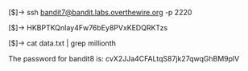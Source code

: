 [$]-> ssh bandit7@bandit.labs.overthewire.org -p 2220

[$]-> HKBPTKQnIay4Fw76bEy8PVxKEDQRKTzs

[$]-> cat data.txt | grep millionth


The password for bandit8 is: cvX2JJa4CFALtqS87jk27qwqGhBM9plV

